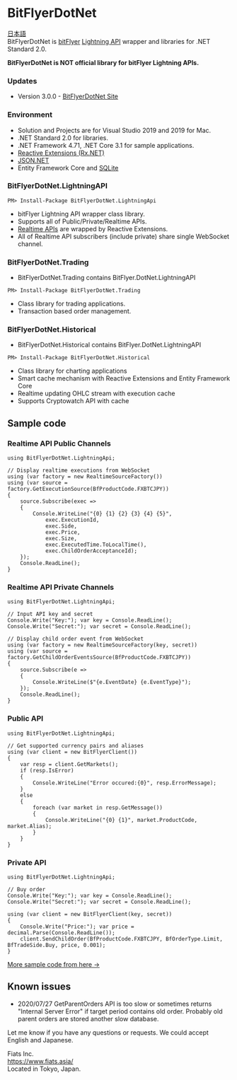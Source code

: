 # BitFlyerDotNet
[日本語](README.ja-JP.md)  
BitFlyerDotNet is [bitFlyer](https://bitflyer.com/en-jp/) [Lightning API](https://lightning.bitflyer.com/docs?lang=en) wrapper and libraries for .NET Standard 2.0.

**BitFlyerDotNet is NOT official library for bitFlyer Lightning APIs.**

### Updates
- Version 3.0.0 - [BitFlyerDotNet Site](https://scrapbox.io/BitFlyerDotNet/Updates)

### Environment 
- Solution and Projects are for Visual Studio 2019 and 2019 for Mac.
- .NET Standard 2.0 for libraries.
- .NET Framework 4.71, .NET Core 3.1 for sample applications.
- [Reactive Extensions (Rx.NET)](http://reactivex.io/)
- [JSON.NET](https://www.newtonsoft.com/json)
- Entity Framework Core and [SQLite](https://www.sqlite.org/index.html)

### BitFlyerDotNet.LightningAPI
```
PM> Install-Package BitFlyerDotNet.LightningApi
```
- bitFlyer Lightning API wrapper class library.
- Supports all of Public/Private/Realtime APIs.
- [Realtime APIs](https://scrapbox.io/BitFlyerDotNet/Realtime_APIs) are wrapped by Reactive Extensions.
- All of Realtime API subscribers (include private) share single WebSocket channel.
### BitFlyerDotNet.Trading
- BitFlyerDotNet.Trading contains BitFlyer.DotNet.LightningAPI
```
PM> Install-Package BitFlyerDotNet.Trading
```
- Class library for trading applications.
- Transaction based order management. 
### BitFlyerDotNet.Historical
- BitFlyerDotNet.Historical contains BitFlyer.DotNet.LightningAPI
```
PM> Install-Package BitFlyerDotNet.Historical
```
- Class library for charting applications
- Smart cache mechanism with Reactive Extensions and Entity Framework Core
- Realtime updating OHLC stream with execution cache
- Supports Cryptowatch API with cache

## Sample code

### Realtime API Public Channels
```
using BitFlyerDotNet.LightningApi;

// Display realtime executions from WebSocket
using (var factory = new RealtimeSourceFactory())
using (var source = factory.GetExecutionSource(BfProductCode.FXBTCJPY))
{
    source.Subscribe(exec =>
    {
        Console.WriteLine("{0} {1} {2} {3} {4} {5}",
            exec.ExecutionId,
            exec.Side,
            exec.Price,
            exec.Size,
            exec.ExecutedTime.ToLocalTime(),
            exec.ChildOrderAcceptanceId);
    });
    Console.ReadLine();
}
```
### Realtime API Private Channels
```
using BitFlyerDotNet.LightningApi;

// Input API key and secret
Console.Write("Key:"); var key = Console.ReadLine();
Console.Write("Secret:"); var secret = Console.ReadLine();

// Display child order event from WebSocket
using (var factory = new RealtimeSourceFactory(key, secret))
using (var source = factory.GetChildOrderEventsSource(BfProductCode.FXBTCJPY))
{
    source.Subscribe(e =>
    {
        Console.WriteLine($"{e.EventDate} {e.EventType}");
    });
    Console.ReadLine();
}
```
### Public API
```
using BitFlyerDotNet.LightningApi;

// Get supported currency pairs and aliases
using (var client = new BitFlyerClient())
{
    var resp = client.GetMarkets();
    if (resp.IsError)
    {
        Console.WriteLine("Error occured:{0}", resp.ErrorMessage);
    }
    else
    {
        foreach (var market in resp.GetMessage())
        {
            Console.WriteLine("{0} {1}", market.ProductCode, market.Alias);
        }
    }
}
```
### Private API  
```
using BitFlyerDotNet.LightningApi;

// Buy order
Console.Write("Key:"); var key = Console.ReadLine();
Console.Write("Secret:"); var secret = Console.ReadLine();

using (var client = new BitFlyerClient(key, secret))
{
    Console.Write("Price:"); var price = decimal.Parse(Console.ReadLine());
    client.SendChildOrder(BfProductCode.FXBTCJPY, BfOrderType.Limit, BfTradeSide.Buy, price, 0.001);
}
```
[More sample code from here ->](https://scrapbox.io/BitFlyerDotNet/Samples)

## Known issues
- 2020/07/27 GetParentOrders API is too slow or sometimes returns "Internal Server Error" if target period contains old order. Probably old parent orders are stored another slow database.

Let me know if you have any questions or requests. We could accept English and Japanese.

Fiats Inc.  
<https://www.fiats.asia/>  
Located in Tokyo, Japan.
